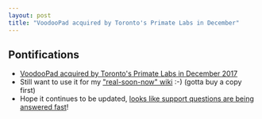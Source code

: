 ```yaml
---
layout: post
title: "VoodooPad acquired by Toronto's Primate Labs in December"
---
```


## Pontifications

* [VoodooPad acquired by Toronto's Primate Labs in December 2017](https://www.voodoopad.com/blog/2017/12/primate-labs-acquires-voodoopad/)
* Still want to use it for my ["real-soon-now" wiki](http://rolandtanglao.com/2016/09/24/p1-rolandex-for-my-personal-wiki/) :-) (gotta buy a copy first)
* Hope it continues to be updated, [looks like support questions are being answered fast](http://support.primatelabs.com/discussions/voodoopad)!